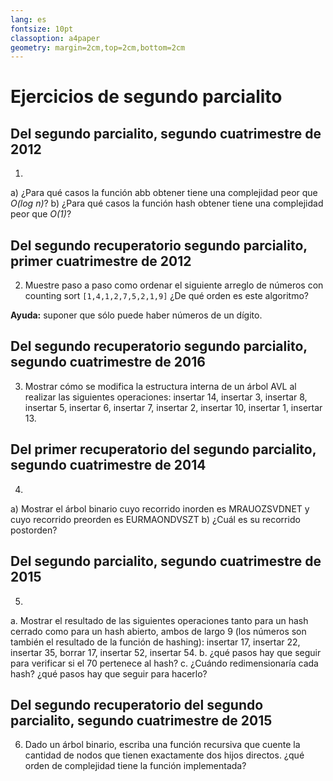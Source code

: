 ```yaml
---
lang: es
fontsize: 10pt
classoption: a4paper
geometry: margin=2cm,top=2cm,bottom=2cm
---
```


# Ejercicios de segundo parcialito

## Del segundo parcialito, segundo cuatrimestre de 2012
1.
a) ¿Para qué casos la función abb obtener tiene una complejidad peor que _O(log n)_?
b) ¿Para qué casos la función hash obtener tiene una complejidad peor que _O(1)_?

## Del segundo recuperatorio segundo parcialito, primer cuatrimestre de 2012

2. Muestre paso a paso como ordenar el siguiente arreglo de números con counting sort
`[1,4,1,2,7,5,2,1,9]`
¿De qué orden es este algoritmo?

**Ayuda:** suponer que sólo puede haber números de un dígito.

## Del segundo recuperatorio segundo parcialito, segundo cuatrimestre de 2016

3. Mostrar cómo se modifica la estructura interna de un árbol AVL al realizar las siguientes
operaciones: insertar 14, insertar 3, insertar 8, insertar 5, insertar 6, insertar 7, insertar 2,
insertar 10, insertar 1, insertar 13.

## Del primer recuperatorio del segundo parcialito, segundo cuatrimestre de 2014

4.
a) Mostrar el árbol binario cuyo recorrido inorden es MRAUOZSVDNET y cuyo recorrido 
preorden es EURMAONDVSZT
b) ¿Cuál es su recorrido postorden?

## Del segundo parcialito, segundo cuatrimestre de 2015

5.
a. Mostrar el resultado de las siguientes operaciones tanto para un hash cerrado como para un
hash abierto, ambos de largo 9 (los números son también el resultado de la función de hashing):
insertar 17, insertar 22, insertar 35, borrar 17, insertar 52, insertar 54.
b. ¿qué pasos hay que seguir para verificar si el 70 pertenece al hash?
c. ¿Cuándo redimensionaría cada hash? ¿qué pasos hay que seguir para hacerlo?

## Del segundo recuperatorio del segundo parcialito, segundo cuatrimestre de 2015

6. Dado un árbol binario, escriba una función recursiva que cuente la cantidad de nodos
que tienen exactamente dos hijos directos. ¿qué orden de complejidad tiene la función implementada?
